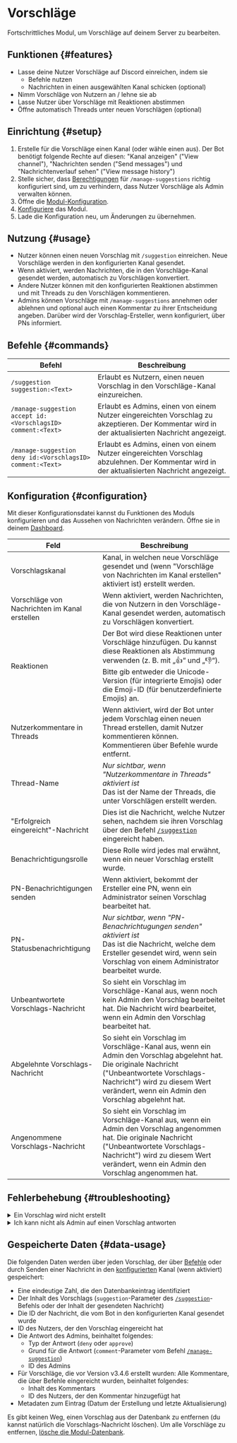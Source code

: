 # Vorschläge

Fortschrittliches Modul, um Vorschläge auf deinem Server zu bearbeiten.

<ModuleOverview moduleName="suggestions" />

## Funktionen {#features}

* Lasse deine Nutzer Vorschläge auf Discord einreichen, indem sie
    * Befehle nutzen
    * Nachrichten in einen ausgewählten Kanal schicken (optional)
* Nimm Vorschläge von Nutzern an / lehne sie ab
* Lasse Nutzer über Vorschläge mit Reaktionen abstimmen
* Öffne automatisch Threads unter neuen Vorschlägen (optional)

## Einrichtung {#setup}

1. Erstelle für die Vorschläge einen Kanal (oder wähle einen aus). Der Bot benötigt folgende Rechte auf diesen: "Kanal
   anzeigen" ("View channel"), "Nachrichten senden ("Send messages") und "Nachrichtenverlauf sehen" ("View message history")
2. Stelle sicher, dass [Berechtigungen](/docs/custom-bot/slash-commands) für `/manage-suggestions` richtig konfiguriert sind, um zu verhindern, 
   dass Nutzer Vorschläge als Admin verwalten können.
3. Öffne die [Modul-Konfiguration](https://scnx.app/de/glink?page=bot/configuration?file=suggestions%7Cconfig).
4. [Konfiguriere](#configuration) das Modul.
5. Lade die Konfiguration neu, um Änderungen zu übernehmen.

## Nutzung {#usage}

* Nutzer können einen neuen Vorschlag mit `/suggestion` einreichen. Neue Vorschläge werden in den konfigurierten Kanal gesendet.
* Wenn aktiviert, werden Nachrichten, die in den Vorschläge-Kanal gesendet werden, automatisch zu Vorschlägen konvertiert.
* Andere Nutzer können mit den konfigurierten Reaktionen abstimmen und mit Threads zu den Vorschlägen kommentieren.
* Admins können Vorschläge mit `/manage-suggestions` annehmen oder ablehnen und optional auch einen Kommentar zu ihrer Entscheidung angeben. Darüber 
  wird der Vorschlag-Ersteller, wenn konfiguriert, über PNs informiert.

## Befehle {#commands}

<SlashCommandExplanation />

| Befehl                                                       | Beschreibung                                                                                                                                    |
|--------------------------------------------------------------|-------------------------------------------------------------------------------------------------------------------------------------------------|
| `/suggestion suggestion:<Text>`                              | Erlaubt es Nutzern, einen neuen Vorschlag in den Vorschläge-Kanal einzureichen.                                                                 |
| `/manage-suggestion accept id:<VorschlagsID> comment:<Text>` | Erlaubt es Admins, einen von einem Nutzer eingereichten Vorschlag zu akzeptieren. Der Kommentar wird in der aktualisierten Nachricht angezeigt. |
| `/manage-suggestion deny id:<VorschlagsID> comment:<Text>`   | Erlaubt es Admins, einen von einem Nutzer eingereichten Vorschlag abzulehnen. Der Kommentar wird in der aktualisierten Nachricht angezeigt.     |

## Konfiguration {#configuration}

Mit dieser Konfigurationsdatei kannst du Funktionen des Moduls konfigurieren und das Aussehen von Nachrichten verändern.
Öffne sie in
deinem [Dashboard](https://scnx.app/de/glink?page=bot/configuration?file=suggestions%7Cconfig).

| Feld                                          | Beschreibung                                                                                                                                                                                                                                                    |
|-----------------------------------------------|-----------------------------------------------------------------------------------------------------------------------------------------------------------------------------------------------------------------------------------------------------------------|
| Vorschlagskanal                               | Kanal, in welchen neue Vorschläge gesendet und (wenn "Vorschläge von Nachrichten im Kanal erstellen" aktiviert ist) erstellt werden.                                                                                                                            |
| Vorschläge von Nachrichten im Kanal erstellen | Wenn aktiviert, werden Nachrichten, die von Nutzern in den Vorschläge-Kanal gesendet werden, automatisch zu Vorschlägen konvertiert.                                                                                                                            |
| Reaktionen                                    | Der Bot wird diese Reaktionen unter Vorschläge hinzufügen. Du kannst diese Reaktionen als Abstimmung verwenden (z. B. mit „👍“ und „👎“). Bitte gib entweder die Unicode-Version (für integrierte Emojis) oder die Emoji-ID (für benutzerdefinierte Emojis) an. |
| Nutzerkommentare in Threads                   | Wenn aktiviert, wird der Bot unter jedem Vorschlag einen neuen Thread erstellen, damit Nutzer kommentieren können. Kommentieren über Befehle wurde entfernt.                                                                                                    |
| Thread-Name                                   | *Nur sichtbar, wenn "Nutzerkommentare in Threads" aktiviert ist*<br/>Das ist der Name der Threads, die unter Vorschlägen erstellt werden.                                                                                                                       |
| "Erfolgreich eingereicht"-Nachricht           | Dies ist die Nachricht, welche Nutzer sehen, nachdem sie ihren Vorschlag über den Befehl [`/suggestion`](#commands) eingereicht haben.                                                                                                                          |
| Benachrichtigungsrolle                        | Diese Rolle wird jedes mal erwähnt, wenn ein neuer Vorschlag erstellt wurde.                                                                                                                                                                                    |
| PN-Benachrichtigungen senden                  | Wenn aktiviert, bekommt der Ersteller eine PN, wenn ein Administrator seinen Vorschlag bearbeitet hat.                                                                                                                                                          |
| PN-Statusbenachrichtigung                     | *Nur sichtbar, wenn "PN-Benachrichtugungen senden" aktiviert ist*<br/>Das ist die Nachricht, welche dem Ersteller gesendet wird, wenn sein Vorschlag von einem Administrator bearbeitet wurde.                                                                  |
| Unbeantwortete Vorschlags-Nachricht           | So sieht ein Vorschlag im Vorschläge-Kanal aus, wenn noch kein Admin den Vorschlag bearbeitet hat. Die Nachricht wird bearbeitet, wenn ein Admin den Vorschlag bearbeitet hat.                                                                                  |
| Abgelehnte Vorschlags-Nachricht               | So sieht ein Vorschlag im Vorschläge-Kanal aus, wenn ein Admin den Vorschlag abgelehnt hat. Die originale Nachricht ("Unbeantwortete Vorschlags-Nachricht") wird zu diesem Wert verändert, wenn ein Admin den Vorschlag abgelehnt hat.                          |
| Angenommene Vorschlags-Nachricht              | So sieht ein Vorschlag im Vorschläge-Kanal aus, wenn ein Admin den Vorschlag angenommen hat. Die originale Nachricht ("Unbeantwortete Vorschlags-Nachricht") wird zu diesem Wert verändert, wenn ein Admin den Vorschlag angenommen hat.                        |

## Fehlerbehebung {#troubleshooting}

<details>
<summary>Ein Vorschlag wird nicht erstellt</summary>

Bitte überprüfe Folgendes:
<ul>
    <li>Stelle sicher, dass die Felder "Unbeantwortete Vorschlags-Nachricht", "Abgelehnte Vorschlags-Nachricht" und "Angenommene Vorschlags-Nachricht" richtig konfiguriert sind.</li>
    <li>Stelle sicher, dass der Bot die benötigten Berechtigungen auf den Vorschläge-Kanal hat: "Kanal anzeigen" ("View channel"), "Nachrichten senden ("Send messages") und "Nachrichtenverlauf sehen" ("View message history").</li>
    <li>Stelle sicher, dass die konfigurierte Benachrichtigungsrolle korrekt ist (oder das Feld leer).</li>
    <li>Stelle sicher, dass der Thread-Name kürzer als 100 Zeichen ist.</li>
    <li>Stelle sicher, dass die Reaktionen im richtigen Unicode-Format (wenn du ein integriertes Emoji verwendest) oder im Discord-Emoji-Format (für benutzerdefinierte Emojis) sind.</li>
    <li>Wenn du die Funktion "Vorschläge von Nachrichten im Kanal erstellen" aktiviert hast, stelle bitte sicher, dass der Bot die Berechtigung "Nachrichten verwalten" ("Manage messages") hat.</li>
</ul>
</details>

<details>
    <summary>Ich kann nicht als Admin auf einen Vorschlag antworten</summary>

Bitte überprüfe Folgendes:
<ul>
    <li>Stelle sicher, dass die Felder "Abgelehnte Vorschlags-Nachricht" und "Angenommene Vorschlags-Nachricht" richtig konfiguriert sind.</li>
    <li>Stelle sicher, dass der Bot die benötigten Berechtigungen auf den Vorschläge-Kanal hat: "Kanal anzeigen" ("View channel"), "Nachrichten senden ("Send messages") und "Nachrichtenverlauf sehen" ("View message history").</li>
    <li>Stelle sicher, dass der Vorschlag nicht bereits von einem Admin beantwortet wurde. Wenn du noch nicht die <a href="/docs/custom-bot/slash-commands">Berechtigungen</a> für <code>/manage-suggestion</code> <a href="/docs/custom-bot/slash-commands">eingestellt hast</a>, können Nutzer eventuell als Admin auf den Vorschlag geantwortet haben.</li>
</ul>
</details>

## Gespeicherte Daten {#data-usage}

Die folgenden Daten werden über jeden Vorschlag, der über [Befehle](#commands) oder durch Senden einer Nachricht in 
den [konfigurierten](#configuration) Kanal (wenn aktiviert) gespeichert:

* Eine eindeutige Zahl, die den Datenbankeintrag identifiziert
* Der Inhalt des Vorschlags (`suggestion`-Parameter des [`/suggestion`](#commands)-Befehls oder der Inhalt der
  gesendeten Nachricht)
* Die ID der Nachricht, die vom Bot in den konfigurierten Kanal gesendet wurde
* ID des Nutzers, der den Vorschlag eingereicht hat
* Die Antwort des Admins, beinhaltet folgendes:
    * Typ der Antwort (`deny` oder `approve`)
    * Grund für die Antwort (`comment`-Parameter vom Befehl [`/manage-suggestion`](#commands))
    * ID des Admins
* Für Vorschläge, die vor Version v3.4.6 erstellt wurden: Alle Kommentare, die über Befehle eingereicht wurden, beinhaltet folgendes:
    * Inhalt des Kommentars
    * ID des Nutzers, der den Kommentar hinzugefügt hat
* Metadaten zum Eintrag (Datum der Erstellung und letzte Aktualisierung)

Es gibt keinen Weg, einen Vorschlag aus der Datenbank zu entfernen (du kannst natürlich die Vorschlags-Nachricht löschen). Um 
alle Vorschläge zu entfernen, [lösche die Modul-Datenbank](/docs/custom-bot/additional-features#reset-module-database).